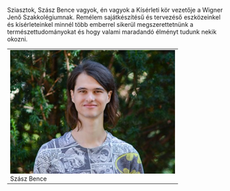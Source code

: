 ﻿---
layout: page_kutej_profilok
tud_idopont: 0
kutej_programfelelos_eloado: Szász Bence
kutej_programfelelos: 
kutej_eloado:
---
Sziasztok, Szász Bence vagyok, én vagyok a Kísérleti kör vezetője a Wigner Jenő Szakkolégiumnak. Remélem sajátkészítésű és tervezéső eszközeinkel és kísérleteinkel minnél több emberrel sikerül megszerettetnünk a természettudományokat és hogy valami maradandó élményt tudunk nekik okozni. 




 <table class="picture">
<tr>
<td>

<div class="gallery">
    <img src="images/szasz_bence.jpg" max-width="250" max-height="200">
  <div class="desc">Szász Bence</div>
</div>

</td>
</tr>
</table>
